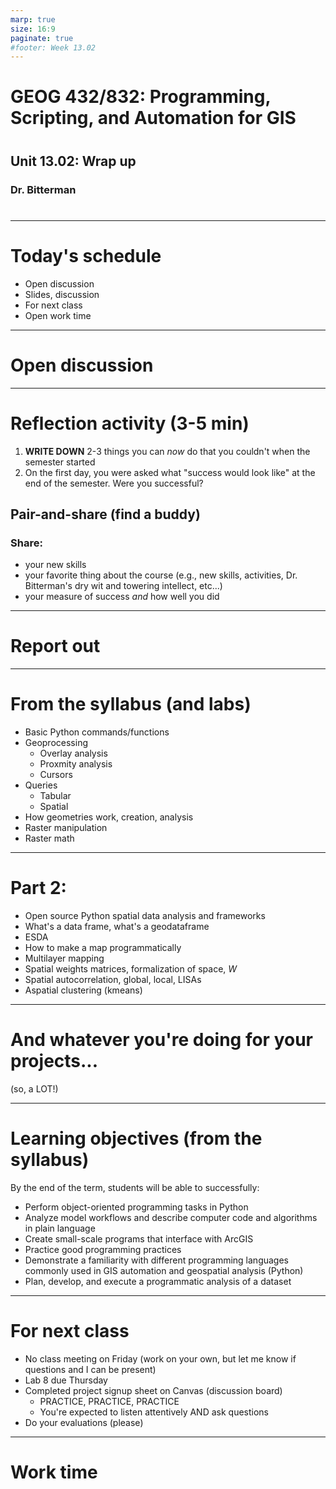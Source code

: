```yaml
---
marp: true
size: 16:9 
paginate: true
#footer: Week 13.02
---
```



# GEOG 432/832: Programming, Scripting, and Automation for GIS

#

## Unit 13.02: Wrap up

### Dr. Bitterman

#

--- 

# Today's schedule

- Open discussion
- Slides, discussion
- For next class
- Open work time

---

# Open discussion

---

# Reflection activity (3-5 min)

1. **WRITE DOWN** 2-3 things you can *now* do that you couldn't when the semester started
2. On the first day, you were asked what "success would look like" at the end of the semester. Were you successful?

## Pair-and-share (find a buddy)

### Share: 
- your new skills
- your favorite thing about the course (e.g., new skills, activities, Dr. Bitterman's dry wit and towering intellect, etc...)
- your measure of success *and* how well you did

--- 

# Report out

---

# From the syllabus (and labs)

- Basic Python commands/functions
- Geoprocessing
    - Overlay analysis
    - Proxmity analysis
    - Cursors
- Queries
    - Tabular
    - Spatial
- How geometries work, creation, analysis
- Raster manipulation
- Raster math

---

# Part 2:

- Open source Python spatial data analysis and frameworks
- What's a data frame, what's a geodataframe
- ESDA
- How to make a map programmatically
- Multilayer mapping
- Spatial weights matrices, formalization of space, *W*
- Spatial autocorrelation, global, local, LISAs
- Aspatial clustering (kmeans)

---

# And whatever you're doing for your projects...
(so, a LOT!)

---

# Learning objectives (from the syllabus)

By the end of the term, students will be able to successfully:
- Perform object-oriented programming tasks in Python
- Analyze model workflows and describe computer code and algorithms in plain language
- Create small-scale programs that interface with ArcGIS
- Practice good programming practices
- Demonstrate a familiarity with different programming languages commonly used in GIS automation and geospatial analysis (Python)
- Plan, develop, and execute a programmatic analysis of a dataset

---

# For next class

- No class meeting on Friday (work on your own, but let me know if questions and I can be present)
- Lab 8 due Thursday
- Completed project signup sheet on Canvas (discussion board)
    - PRACTICE, PRACTICE, PRACTICE
    - You're expected to listen attentively AND ask questions
- Do your evaluations (please)

---

# Work time
